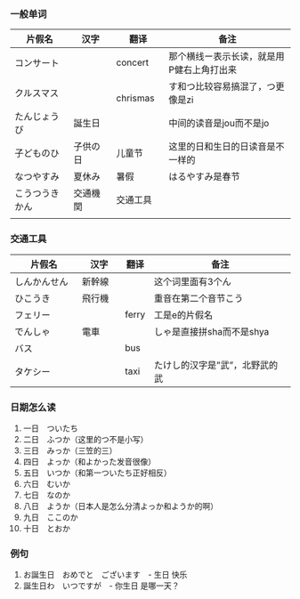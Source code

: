 ### 一般单词

| 片假名 | 汉字 | 翻译 | 备注 |
|--|--|--|--|
| コンサート　| | concert | 那个横线ー表示长读，就是用P健右上角打出来 |
| クルスマス　| |　chrismas | す和つ比较容易搞混了，つ更像是zi |
| たんじょうび　| 誕生日　| | 中间的读音是jou而不是jo | 
| 子どものひ　| 子供の日　| 儿童节 | 这里的日和生日的日读音是不一样的 |
| なつやすみ | 夏休み　| 暑假 | はるやすみ是春节　|
| こうつうきかん　| 交通機関　| 交通工具 | |
| | | | |




### 交通工具
| 片假名 | 汉字 | 翻译 | 备注 |
|--|--|--|--|
| しんかんせん　| 新幹線　| | 这个词里面有3个ん |
| ひこうき　| 飛行機　| | 重音在第二个音节こう　|
| フェリー　| | ferry | 工是e的片假名 |
| でんしゃ　| 電車　| | しゃ是直接拼sha而不是shya　|
| バス　| | bus | |
| タケシー　| | taxi | たけし的汉字是”武”，北野武的武　|



### 日期怎么读
1. 一日　ついたち
2. 二日　ふつか（这里的つ不是小写）
3. 三日　みっか（三笠的三）
4. 四日　よっか（和よかった发音很像）
5. 五日　いつか（和第一ついたち正好相反）
6. 六日　むいか
7. 七日　なのか
8. 八日　ようか（日本人是怎么分清よっか和ようか的啊）
9. 九日　ここのか
10. 十日　とおか


### 例句
1. お誕生日　おめでと　ございます　- 生日 快乐
2. 誕生日わ　いつですが　- 你生日 是哪一天？